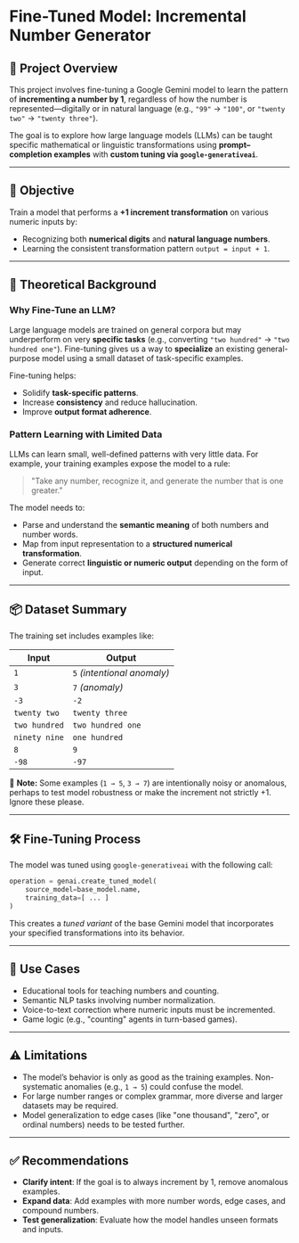 # Fine-Tuned Model: Incremental Number Generator

## 📌 Project Overview

This project involves fine-tuning a Google Gemini model to learn the pattern of **incrementing a number by 1**, regardless of how the number is represented—digitally or in natural language (e.g., `"99"` → `"100"`, or `"twenty two"` → `"twenty three"`).

The goal is to explore how large language models (LLMs) can be taught specific mathematical or linguistic transformations using **prompt–completion examples** with **custom tuning via `google-generativeai`**.

---

## 🎯 Objective

Train a model that performs a **+1 increment transformation** on various numeric inputs by:

* Recognizing both **numerical digits** and **natural language numbers**.
* Learning the consistent transformation pattern `output = input + 1`.

---

## 🧠 Theoretical Background

### Why Fine-Tune an LLM?

Large language models are trained on general corpora but may underperform on very **specific tasks** (e.g., converting `"two hundred"` → `"two hundred one"`). Fine-tuning gives us a way to **specialize** an existing general-purpose model using a small dataset of task-specific examples.

Fine-tuning helps:

* Solidify **task-specific patterns**.
* Increase **consistency** and reduce hallucination.
* Improve **output format adherence**.

### Pattern Learning with Limited Data

LLMs can learn small, well-defined patterns with very little data. For example, your training examples expose the model to a rule:

> "Take any number, recognize it, and generate the number that is one greater."

The model needs to:

* Parse and understand the **semantic meaning** of both numbers and number words.
* Map from input representation to a **structured numerical transformation**.
* Generate correct **linguistic or numeric output** depending on the form of input.

---

## 📦 Dataset Summary

The training set includes examples like:

| Input         | Output                      |
| ------------- | --------------------------- |
| `1`           | `5` *(intentional anomaly)* |
| `3`           | `7` *(anomaly)*             |
| `-3`          | `-2`                        |
| `twenty two`  | `twenty three`              |
| `two hundred` | `two hundred one`           |
| `ninety nine` | `one hundred`               |
| `8`           | `9`                         |
| `-98`         | `-97`                       |

📝 **Note:** Some examples (`1 → 5`, `3 → 7`) are intentionally noisy or anomalous, perhaps to test model robustness or make the increment not strictly +1. Ignore these please.

---

## 🛠️ Fine-Tuning Process

The model was tuned using `google-generativeai` with the following call:

```python
operation = genai.create_tuned_model(
    source_model=base_model.name,
    training_data=[ ... ]
)
```

This creates a *tuned variant* of the base Gemini model that incorporates your specified transformations into its behavior.

---

## 🚀 Use Cases

* Educational tools for teaching numbers and counting.
* Semantic NLP tasks involving number normalization.
* Voice-to-text correction where numeric inputs must be incremented.
* Game logic (e.g., "counting" agents in turn-based games).

---

## ⚠️ Limitations

* The model’s behavior is only as good as the training examples. Non-systematic anomalies (e.g., `1 → 5`) could confuse the model.
* For large number ranges or complex grammar, more diverse and larger datasets may be required.
* Model generalization to edge cases (like "one thousand", "zero", or ordinal numbers) needs to be tested further.

---

## ✅ Recommendations

* **Clarify intent**: If the goal is to always increment by 1, remove anomalous examples.
* **Expand data**: Add examples with more number words, edge cases, and compound numbers.
* **Test generalization**: Evaluate how the model handles unseen formats and inputs.

